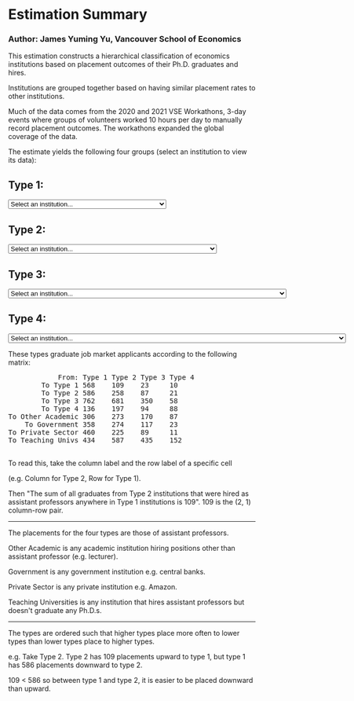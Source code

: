 # Estimation Summary

### Author: James Yuming Yu, Vancouver School of Economics

This estimation constructs a hierarchical classification of economics institutions
based on placement outcomes of their Ph.D. graduates and hires.

Institutions are grouped together based on having similar placement
rates to other institutions.

Much of the data comes from the 2020 and 2021 VSE Workathons, 3-day
events where groups of volunteers worked 10 hours per day to manually
record placement outcomes. The workathons expanded the global coverage
of the data.

The estimate yields the following four groups (select an institution to view its data):

<script type="text/javascript">
  function display(value)
  {
      if (value != "0") {
        document.getElementById("mapinator").src = "https://sage.microeconomics.ca/inst/" + value;
        document.getElementById("maplink").href = "https://sage.microeconomics.ca/inst/" + value;
        document.getElementById("mapHide").style.display = "block";
      } else {
        document.getElementById("mapHide").style.display = "none";
      }
  }
</script>

## Type 1:
<form>
  <select name="type_1" id="type_1" onchange = display(this.value)>
    <option value="0">Select an institution...</option>
    <option value="976">Boston University</option>
    <option value="6">University of California Los Angeles (UCLA)</option>
    <option value="296">University of California, Berkeley</option>
    <option value="339">University of Chicago</option>
    <option value="22">Columbia University</option>
    <option value="17">Duke University</option>
    <option value="1139">Harvard University</option>
    <option value="351">London School of Economics and Political Science</option>
    <option value="13">University of Maryland</option>
    <option value="4173">University of Michigan</option>
    <option value="742">New York University</option>
    <option value="18">Northwestern University</option>
    <option value="137">University of Pennsylvania</option>
    <option value="747">Princeton University</option>
    <option value="78">Stanford University</option>
    <option value="73">University of Wisconsin, Madison</option>
    <option value="290">Yale University</option>
  </select>
</form>

## Type 2:
<form>
  <select name="type_2" id="type_2" onchange = display(this.value)>
    <option value="0">Select an institution...</option>
    <option value="370">Arizona State University</option>
    <option value="189">Bocconi University (Università Bocconi)</option>
    <option value="184">University of Bonn (Rheinische Friedrich-Wilhelms-Universität Bonn)</option>
    <option value="312">Boston College</option>
    <option value="57">University of British Columbia</option>
    <option value="21">Brown University</option>
    <option value="89">University of California, Davis</option>
    <option value="1">University of California, San Diego</option>
    <option value="158">Carnegie Mellon University</option>
    <option value="90">University College London</option>
    <option value="440">Cornell University</option>
    <option value="867">Johns Hopkins University</option>
    <option value="175">University of Mannheim (Universität Mannheim)</option>
    <option value="311">Massachusetts Institute of Technology</option>
    <option value="33">Michigan State University</option>
    <option value="562">University of Minnesota, Twin Cities</option>
    <option value="439">National University of Singapore</option>
    <option value="104">University of Notre Dame</option>
    <option value="974">University of Nottingham</option>
    <option value="465">Ohio State University</option>
    <option value="874">University of Oxford</option>
    <option value="134">Pennsylvania State University</option>
    <option value="180">Universitat Pompeu Fabra</option>
    <option value="74">Purdue University</option>
    <option value="218">University of Rochester</option>
    <option value="125">University of Southern California</option>
    <option value="649">Stockholm School of Economics</option>
    <option value="513">Texas A&M University, College Station</option>
    <option value="46">University of Texas at Austin</option>
    <option value="573">Tilburg University</option>
    <option value="32">University of Toronto</option>
    <option value="86">Toulouse School of Economics</option>
    <option value="347">Vanderbilt University</option>
    <option value="70">University of Virginia</option>
    <option value="124">University of Warwick</option>
    <option value="91">University of Washington</option>
    <option value="72">Washington University in St. Louis</option>
    <option value="466">Washington State University</option>
  </select>
</form>

## Type 3:
<form>
  <select name="type_3" id="type_3" onchange = display(this.value)>
    <option value="0">Select an institution...</option>
    <option value="206">Aarhus University</option>
    <option value="1447">University of Alabama</option>
    <option value="782">University of Alberta</option>
    <option value="302">American University</option>
    <option value="647">University of Amsterdam (Universiteit van Amsterdam)</option>
    <option value="187">University of Arizona</option>
    <option value="636">University of Arkansas</option>
    <option value="1226">Auburn University</option>
    <option value="67">Australian National University</option>
    <option value="205">Universitat Autònoma de Barcelona</option>
    <option value="808">Baruch College, City University of New York</option>
    <option value="896">BI Norwegian Business School</option>
    <option value="485">Binghamton University (SUNY)</option>
    <option value="1082">University of Bristol</option>
    <option value="153">University of Calgary</option>
    <option value="1547">California Institute of Technology (Caltech)</option>
    <option value="1201">University of California, Irvine</option>
    <option value="921">University of California, Riverside</option>
    <option value="66">University of California, Santa Barbara</option>
    <option value="1266">University of California, Santa Cruz</option>
    <option value="120">University of Cambridge</option>
    <option value="60">Carleton University</option>
    <option value="94">Universidad Carlos III de Madrid</option>
    <option value="97">CEMFI</option>
    <option value="845">Chinese University of Hong Kong</option>
    <option value="679">City University of Hong Kong</option>
    <option value="81">Clemson University</option>
    <option value="1361">Colorado State University</option>
    <option value="832">University of Colorado, Boulder</option>
    <option value="140">Concordia University</option>
    <option value="42">University of Connecticut</option>
    <option value="761">University of Copenhagen (Københavns Universitet)</option>
    <option value="199">Copenhagen Business School</option>
    <option value="460">Universidad de los Andes</option>
    <option value="87">Universíté de Montréal (University of Montreal)</option>
    <option value="310">Universidad de Navarra</option>
    <option value="194">University of Delaware</option>
    <option value="246">Università di Bologna (University of Bologna)</option>
    <option value="112">Université du Québec à Montréal (UQAM)</option>
    <option value="333">University of Edinburgh</option>
    <option value="1322">Emory University</option>
    <option value="994">Erasmus University Rotterdam</option>
    <option value="366">University of Essex</option>
    <option value="838">ETH Zurich (Swiss Federal Institute of Technology; Eidgenössische Technische Hochschule)</option>
    <option value="277">European University Institute</option>
    <option value="1148">University of Exeter</option>
    <option value="452">University of Florida</option>
    <option value="324">Florida State University</option>
    <option value="2112">Fudan University</option>
    <option value="1756">George Mason University</option>
    <option value="411">George Washington University</option>
    <option value="85">Georgetown University</option>
    <option value="358">University of Georgia</option>
    <option value="249">Georgia Institute of Technology</option>
    <option value="401">Georgia State University</option>
    <option value="801">University of Glasgow</option>
    <option value="989">Goethe-Universität Frankfurt am Main</option>
    <option value="894">University of Gothenburg (Göteborgs Universitet)</option>
    <option value="215">University of Groningen (Rijksuniversiteit Groningen)</option>
    <option value="1839">University of Hawaiʻi at Mānoa</option>
    <option value="540">HEC Paris</option>
    <option value="92">University of Hong Kong</option>
    <option value="895">Hong Kong Baptist University</option>
    <option value="68">Hong Kong University of Science and Technology</option>
    <option value="304">University of Houston</option>
    <option value="101">University of Illinois at Chicago</option>
    <option value="622">University of Illinois at Urbana-Champaign</option>
    <option value="1223">Indiana University Bloomington</option>
    <option value="668">INSEAD</option>
    <option value="1295">Iowa State University</option>
    <option value="733">University of Kansas</option>
    <option value="606">Kansas State University</option>
    <option value="650">University of Kentucky</option>
    <option value="326">University of Lausanne (Université de Lausanne)</option>
    <option value="564">London Business School</option>
    <option value="504">Louisiana State University</option>
    <option value="686">Ludwig-Maximilians-Universitat München (LMU) (University of Munich)</option>
    <option value="59">Maastricht University</option>
    <option value="284">University of Massachusetts, Amherst</option>
    <option value="421">McGill University</option>
    <option value="409">McMaster University</option>
    <option value="288">University of Melbourne</option>
    <option value="169">University of Miami</option>
    <option value="545">Miami University</option>
    <option value="532">Middle Tennessee State University</option>
    <option value="150">University of Missouri, Columbia</option>
    <option value="95">Monash University</option>
    <option value="684">National Taiwan University</option>
    <option value="93">University of New South Wales (UNSW), Sydney</option>
    <option value="884">North Carolina State University</option>
    <option value="1277">University of North Carolina, Chapel Hill</option>
    <option value="674">Northeastern University</option>
    <option value="797">Norwegian School of Economics (NHH)</option>
    <option value="582">University of Oklahoma</option>
    <option value="1574">University of Oregon</option>
    <option value="1488">Oregon State University</option>
    <option value="578">University of Oslo</option>
    <option value="651">Peking University</option>
    <option value="26">University of Pittsburgh</option>
    <option value="796">Queen Mary University of London</option>
    <option value="442">Queen's University</option>
    <option value="266">University of Queensland</option>
    <option value="27">Rice University</option>
    <option value="105">Rutgers, The State University of New Jersey</option>
    <option value="154">Ryerson University</option>
    <option value="342">Sciences Po</option>
    <option value="1067">Shanghai University of Finance and Economics</option>
    <option value="286">Simon Fraser University</option>
    <option value="1089">Singapore Management University</option>
    <option value="82">University of South Carolina</option>
    <option value="336">Southern Methodist University</option>
    <option value="657">University of St Andrews</option>
    <option value="433">Stockholm University</option>
    <option value="36">Stony Brook University (SUNY)</option>
    <option value="589">University of Sydney</option>
    <option value="15">Syracuse University</option>
    <option value="435">University of Technology Sydney</option>
    <option value="303">Temple University</option>
    <option value="1362">University of Texas at Dallas</option>
    <option value="596">Texas Tech University</option>
    <option value="915">University of Tokyo</option>
    <option value="535">Tsinghua University</option>
    <option value="598">Tulane University</option>
    <option value="173">Uppsala University (Uppsala Universitet)</option>
    <option value="1297">University of Utah</option>
    <option value="254">University of Vienna (Universität Wien)</option>
    <option value="881">Virginia Tech</option>
    <option value="61">Vrije Universiteit Amsterdam</option>
    <option value="910">West Virginia University</option>
    <option value="762">Western University</option>
    <option value="968">Wuhan University</option>
    <option value="255">University of Zurich (Universität Zürich)</option>
    <option value="179">École d'Économie de Paris (Paris School of Economics)</option>
    <option value="714">Institution with No Name</option>
  </select>
</form>

## Type 4:
<form>
  <select name="type_4" id="type_4" onchange = display(this.value)>
    <option value="0">Select an institution...</option>
    <option value="332">Aalto University</option>
    <option value="666">University of Adelaide</option>
    <option value="1335">Aix-Marseille Université</option>
    <option value="2083">University of Algiers 3</option>
    <option value="2747">Aligarh Muslim University</option>
    <option value="2467">Amir Kabir University of Technology</option>
    <option value="628">University at Albany (SUNY)</option>
    <option value="1754">Athens University of Economics and Business</option>
    <option value="635">Ball State University</option>
    <option value="1356">Barcelona Graduate School of Economics</option>
    <option value="1731">Bentley University</option>
    <option value="201">University of Bern (Universität Bern)</option>
    <option value="4023">Bharathidasan University</option>
    <option value="469">Bilkent University (Bilkent Üniversitesi)</option>
    <option value="814">Birkbeck College, University of London</option>
    <option value="1648">University of Birmingham</option>
    <option value="1228">Bournemouth University</option>
    <option value="16">Brandeis University</option>
    <option value="235">University of Cape Town</option>
    <option value="793">Université catholique de Louvain</option>
    <option value="1873">Università Cattolica del Sacro Cuore</option>
    <option value="794">Central European University</option>
    <option value="792">CERGE-EI (Center for Economic Research and Graduate Education – Economics Institute)</option>
    <option value="394">Chr. Michelsen Institute (CMI)</option>
    <option value="109">University of Cincinnati</option>
    <option value="906">City University of London</option>
    <option value="1645">City University of New York Graduate Center</option>
    <option value="1292">Claremont Graduate University</option>
    <option value="1583">Clark University</option>
    <option value="2271">Université Claude Bernard Lyon 1</option>
    <option value="398">University College Dublin</option>
    <option value="301">Collegio Carlo Alberto</option>
    <option value="579">University of Cologne (Universität zu Köln)</option>
    <option value="659">University of Colorado, Denver</option>
    <option value="198">Universidad Complutense de Madrid</option>
    <option value="429">Dalhousie University</option>
    <option value="116">Universidad de Alicante (University of Alicante)</option>
    <option value="259">Universitat de Barcelona</option>
    <option value="1350">Université de Bordeaux (University of Bordeaux)</option>
    <option value="426">Universidad de Cantabria (University of Cantabria)</option>
    <option value="1094">Université de Genève (University of Geneva)</option>
    <option value="244">Université de Strasbourg (University of Strasbourg)</option>
    <option value="1355">Universidad de Valladolid</option>
    <option value="2008">Università degli Studi di Firenze (University of Florence)</option>
    <option value="813">Università Degli Studi di Milano (University of Milan)</option>
    <option value="1391">Università degli Studi di Pavia (University of Pavia)</option>
    <option value="1702">Università degli Studi di Siena (University of Siena)</option>
    <option value="1484">Università degli Studi di Torino (University of Turin)</option>
    <option value="1162">Università degli Studi di Verona (University of Verona)</option>
    <option value="1381">Universidad del País Vasco / Euskal Herriko Unibertsitatea (University of the Basque Country)</option>
    <option value="2111">Delft University of Technology (Technische Universiteit Delft)</option>
    <option value="1064">Università della Svizzera Italiana (University of Lugano)</option>
    <option value="873">DePauw University</option>
    <option value="1268">Università di Roma Tor Vergata (University of Rome Tor Vergata)</option>
    <option value="543">Drexel University</option>
    <option value="468">Durham University</option>
    <option value="55">Eastern Kentucky University</option>
    <option value="188">Ecole Polytechnique (IP Paris)</option>
    <option value="1118">EDHEC Business School (Ecole des Hautes Etudes Commerciales du Nord)</option>
    <option value="1187">ESCP Business School (École supérieure de commerce de Paris)</option>
    <option value="196">ESSEC Business School</option>
    <option value="229">Florida International University</option>
    <option value="536">Freie Universität Berlin</option>
    <option value="3350">FUCAPE Business School (Fundação Instituto Capixaba de Pesquisas em Contabilidade, Economia e Finanças)</option>
    <option value="309">Fundação Getulio Vargas (FGV)</option>
    <option value="1135">Ghent University</option>
    <option value="806">Graystone Group Advertising</option>
    <option value="1015">Université Grenoble Alpes (Grenoble Alpes University)</option>
    <option value="1256">University of Guelph</option>
    <option value="1246">Hamburg University (Universität Hamburg)</option>
    <option value="900">Harbin Institute of Technology, Shenzhen</option>
    <option value="866">Hebrew University of Jerusalem</option>
    <option value="937">Heidelberg University</option>
    <option value="343">University of Helsinki (Helsingin yliopisto)</option>
    <option value="939">Heriot Watt University</option>
    <option value="869">Hong Kong Polytechnic University</option>
    <option value="200">Howard University</option>
    <option value="732">University of Hull</option>
    <option value="1214">Humboldt University Berlin (Humboldt-Universität zu Berlin)</option>
    <option value="174">IE University</option>
    <option value="1341">Imperial College London</option>
    <option value="1770">Indian Institute of Management Indore</option>
    <option value="240">Indian Institute of Technology, Kanpur</option>
    <option value="2554">Indian Statistical Institute, Delhi</option>
    <option value="875">Insper (Institute of Education and Research)</option>
    <option value="927">Institute for Fiscal Studies</option>
    <option value="718">Instituto Universitário de Lisboa, ISCTE-IUL</option>
    <option value="1542">University of Iowa</option>
    <option value="3191">Istanbul University (İstanbul Üniversitesi)</option>
    <option value="3891">University of Jammu</option>
    <option value="444">Johannes Kepler University Linz</option>
    <option value="1078">Katholieke Universiteit Leuven (KU Leuven)</option>
    <option value="810">University of Kent</option>
    <option value="1117">Kiel Institute for the World Economy</option>
    <option value="197">University of Konstanz (Universität Konstanz)</option>
    <option value="844">Korea University</option>
    <option value="3818">Kurukshetra University</option>
    <option value="1866">Kyoto University</option>
    <option value="219">Lancaster University</option>
    <option value="274">Université Laval</option>
    <option value="1569">University of Leeds</option>
    <option value="412">University of Leicester</option>
    <option value="487">Université Libre de Bruxelles</option>
    <option value="2824">University of Limerick</option>
    <option value="1871">University of Liverpool</option>
    <option value="1757">Loughborough University</option>
    <option value="313">Loyola Marymount University</option>
    <option value="1300">LUISS Guido Carli</option>
    <option value="773">Lund University (Lunds Universitet)</option>
    <option value="132">University of Luxembourg (Université du Luxembourg/Universität Luxemburg)</option>
    <option value="2692">Universiti Malaysia Perlis</option>
    <option value="1186">University of Manchester</option>
    <option value="2500">Marquette University</option>
    <option value="1179">Massey University</option>
    <option value="4553">Maulana Azad National Institute of Technology Bhopal (MANIT)</option>
    <option value="1061">Middle East Technical University - Northern Cyprus Campus</option>
    <option value="236">Middle East Technical University</option>
    <option value="620">MINES ParisTech</option>
    <option value="1667">University of Mississippi</option>
    <option value="878">Nanyang Technological University</option>
    <option value="697">National Research University Higher School of Economics, St. Petersburg</option>
    <option value="870">University of Nebraska, Lincoln</option>
    <option value="1368">University of Nevada, Reno</option>
    <option value="239">University of New Mexico</option>
    <option value="2372">University of New Orleans</option>
    <option value="1035">University of Northern British Columbia</option>
    <option value="1210">Northern Illinois University</option>
    <option value="2522">Occidental College</option>
    <option value="541">Oklahoma State University</option>
    <option value="724">University of Ottawa</option>
    <option value="735">Otto-von-Guericke University Magdeburg</option>
    <option value="708">Université Paris 1 Panthéon-Sorbonne</option>
    <option value="710">Université Paris-Dauphine</option>
    <option value="2812">Penn State Abington</option>
    <option value="2587">Universidad Pontificia Comillas</option>
    <option value="2601">Quaid-i-Azam University</option>
    <option value="1252">Queens' University Belfast</option>
    <option value="1000">Radboud University (Radboud Universiteit)</option>
    <option value="533">Rensselaer Polytechnic Institute</option>
    <option value="213">Universitat Rovira i Virgili</option>
    <option value="117">Royal Holloway, University of London</option>
    <option value="1177">Royal Melbourne Institute of Technology (RMIT)</option>
    <option value="914">Sabancı University</option>
    <option value="2134">Saint Louis University</option>
    <option value="779">University of Saskatchewan</option>
    <option value="837">Seoul National University</option>
    <option value="815">University of Sheffield</option>
    <option value="903">Shiv Nadar University</option>
    <option value="384">SKEMA Business School</option>
    <option value="1459">SOAS (School of Oriental and African Studies), University of London</option>
    <option value="2810">Sorbonne Université</option>
    <option value="671">University of South Alabama</option>
    <option value="551">University of South Florida</option>
    <option value="467">University of St. Gallen (Universität St. Gallen)</option>
    <option value="858">University of Strathclyde</option>
    <option value="1450">Suffolk University</option>
    <option value="2494">SUNY Buffalo State</option>
    <option value="652">University of Surrey</option>
    <option value="368">University of Sussex</option>
    <option value="1640">University of Swansea</option>
    <option value="1050">University of Tasmania</option>
    <option value="3345">Technical University of Crete</option>
    <option value="1765">Technische Universität Berlin</option>
    <option value="3626">Technische Universität Braunschweig (Technical University Braunswchweig)</option>
    <option value="155">University of Tennessee, Knoxville</option>
    <option value="695">Texas A&M International University</option>
    <option value="103">University of Texas at Arlington</option>
    <option value="1217">The New School</option>
    <option value="1387">University of Tirana (Universiteti i Tiranës)</option>
    <option value="905">Trinity College Dublin, University of Dublin</option>
    <option value="1068">Universidade Nova de Lisboa</option>
    <option value="1422">Universiti Utara Malaysia</option>
    <option value="956">Utrecht University (Universiteit Utrecht)</option>
    <option value="749">University of Victoria</option>
    <option value="706">Vienna University of Economics and Business</option>
    <option value="689">Vienna Graduate School of Finance (VGSF)</option>
    <option value="1849">University of Warsaw (Uniwersytet Warszawski)</option>
    <option value="318">University of Waterloo</option>
    <option value="1310">Wayne State University</option>
    <option value="757">University of Western Australia</option>
    <option value="701">University of Wyoming</option>
    <option value="138">York University</option>
    <option value="1119">Zhejiang Gongshang University</option>
    <option value="693">École Polytechnique Fédérale de Lausanne</option>
  </select>
</form>

<div id="mapHide" style="display: none">
<a id = "maplink" href="https://sage.microeconomics.ca/">Click to open data in a new tab.</a> 
<iframe id = "mapinator" height="600" width="900" src="https://sage.microeconomics.ca/" title="mapinator"></iframe> 
</div>

These types graduate job market applicants according to the following matrix:
<pre>
            From: Type 1 Type 2 Type 3 Type 4
        To Type 1 568    109    23     10
        To Type 2 586    258    87     21
        To Type 3 762    681    350    58
        To Type 4 136    197    94     88
To Other Academic 306    273    170    87
    To Government 358    274    117    23
To Private Sector 460    225    89     11
To Teaching Univs 434    587    435    152

</pre>

To read this, take the column label and the row label of a specific cell

(e.g. Column for Type 2, Row for Type 1).

Then "The sum of all graduates from Type 2 institutions that were hired
as assistant professors anywhere in Type 1 institutions is 109". 109 is
the (2, 1) column-row pair.

--------------------

The placements for the four types are those of assistant professors.

Other Academic is any academic institution hiring positions other
than assistant professor (e.g. lecturer).

Government is any government institution e.g. central banks.

Private Sector is any private institution e.g. Amazon.

Teaching Universities is any institution that hires assistant professors but doesn't graduate any Ph.D.s.

--------------------

The types are ordered such that higher types place more
often to lower types than lower types place to higher
types.

e.g. Take Type 2. Type 2 has 109 placements upward to type 1, but type 1 has 586 placements downward to type 2.

109 < 586 so between type 1 and type 2, it is easier to be
placed downward than upward.
